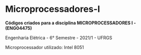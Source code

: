 # Microprocessadores-I
**Códigos criados para a disciplina MICROPROCESSADORES I - (ENG04475)**

Engenharia Elétrica  -  6° Semestre  -  2021/1 - UFRGS


Microprocessador utilizado: Intel 8051
